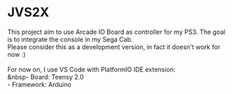 # JVS2X
 This project aim to use Arcade IO Board as controller for my PS3.
 The goal is to integrate the console in my Sega Cab.
 <BR>
 Please consider this as a development version, in fact it doesn't work for now :)
 <BR> <BR>
 For now on, I use VS Code with PlatformIO IDE extension:
 <BR>&nbsp- Board: Teensy 2.0
 <BR>- Framework: Arduino
